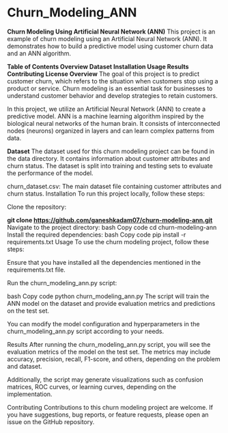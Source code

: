 # Churn_Modeling_ANN

**Churn Modeling Using Artificial Neural Network (ANN)**
This project is an example of churn modeling using an Artificial Neural Network (ANN). It demonstrates how to build a predictive model using customer churn data and an ANN algorithm.

**Table of Contents
Overview
Dataset
Installation
Usage
Results
Contributing
License
Overview**
The goal of this project is to predict customer churn, which refers to the situation when customers stop using a product or service. Churn modeling is an essential task for businesses to understand customer behavior and develop strategies to retain customers.

In this project, we utilize an Artificial Neural Network (ANN) to create a predictive model. ANN is a machine learning algorithm inspired by the biological neural networks of the human brain. It consists of interconnected nodes (neurons) organized in layers and can learn complex patterns from data.

**Dataset**
The dataset used for this churn modeling project can be found in the data directory. It contains information about customer attributes and churn status. The dataset is split into training and testing sets to evaluate the performance of the model.

churn_dataset.csv: The main dataset file containing customer attributes and churn status.
Installation
To run this project locally, follow these steps:

Clone the repository:

**git clone https://github.com/ganeshkadam07/churn-modeling-ann.git**
Navigate to the project directory:
bash
Copy code
cd churn-modeling-ann
Install the required dependencies:
bash
Copy code
pip install -r requirements.txt
Usage
To use the churn modeling project, follow these steps:

Ensure that you have installed all the dependencies mentioned in the requirements.txt file.

Run the churn_modeling_ann.py script:

bash
Copy code
python churn_modeling_ann.py
The script will train the ANN model on the dataset and provide evaluation metrics and predictions on the test set.

You can modify the model configuration and hyperparameters in the churn_modeling_ann.py script according to your needs.

Results
After running the churn_modeling_ann.py script, you will see the evaluation metrics of the model on the test set. The metrics may include accuracy, precision, recall, F1-score, and others, depending on the problem and dataset.

Additionally, the script may generate visualizations such as confusion matrices, ROC curves, or learning curves, depending on the implementation.

Contributing
Contributions to this churn modeling project are welcome. If you have suggestions, bug reports, or feature requests, please open an issue on the GitHub repository.
